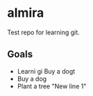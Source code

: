# almira
Test repo for learning git.

## Goals
* Learni gi Buy a dogt
* Buy a dog
* Plant a tree
"New line 1" 
